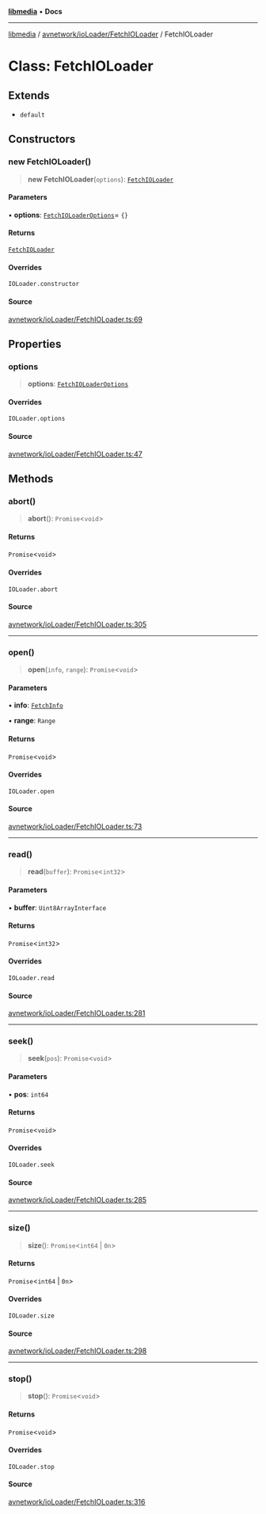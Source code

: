 [**libmedia**](../../../../README.md) • **Docs**

***

[libmedia](../../../../README.md) / [avnetwork/ioLoader/FetchIOLoader](../README.md) / FetchIOLoader

# Class: FetchIOLoader

## Extends

- `default`

## Constructors

### new FetchIOLoader()

> **new FetchIOLoader**(`options`): [`FetchIOLoader`](FetchIOLoader.md)

#### Parameters

• **options**: [`FetchIOLoaderOptions`](../interfaces/FetchIOLoaderOptions.md)= `{}`

#### Returns

[`FetchIOLoader`](FetchIOLoader.md)

#### Overrides

`IOLoader.constructor`

#### Source

[avnetwork/ioLoader/FetchIOLoader.ts:69](https://github.com/zhaohappy/libmedia/blob/a88305ff5d10e91621f2d71d24c72fc85681b8f7/src/avnetwork/ioLoader/FetchIOLoader.ts#L69)

## Properties

### options

> **options**: [`FetchIOLoaderOptions`](../interfaces/FetchIOLoaderOptions.md)

#### Overrides

`IOLoader.options`

#### Source

[avnetwork/ioLoader/FetchIOLoader.ts:47](https://github.com/zhaohappy/libmedia/blob/a88305ff5d10e91621f2d71d24c72fc85681b8f7/src/avnetwork/ioLoader/FetchIOLoader.ts#L47)

## Methods

### abort()

> **abort**(): `Promise`\<`void`\>

#### Returns

`Promise`\<`void`\>

#### Overrides

`IOLoader.abort`

#### Source

[avnetwork/ioLoader/FetchIOLoader.ts:305](https://github.com/zhaohappy/libmedia/blob/a88305ff5d10e91621f2d71d24c72fc85681b8f7/src/avnetwork/ioLoader/FetchIOLoader.ts#L305)

***

### open()

> **open**(`info`, `range`): `Promise`\<`void`\>

#### Parameters

• **info**: [`FetchInfo`](../interfaces/FetchInfo.md)

• **range**: `Range`

#### Returns

`Promise`\<`void`\>

#### Overrides

`IOLoader.open`

#### Source

[avnetwork/ioLoader/FetchIOLoader.ts:73](https://github.com/zhaohappy/libmedia/blob/a88305ff5d10e91621f2d71d24c72fc85681b8f7/src/avnetwork/ioLoader/FetchIOLoader.ts#L73)

***

### read()

> **read**(`buffer`): `Promise`\<`int32`\>

#### Parameters

• **buffer**: `Uint8ArrayInterface`

#### Returns

`Promise`\<`int32`\>

#### Overrides

`IOLoader.read`

#### Source

[avnetwork/ioLoader/FetchIOLoader.ts:281](https://github.com/zhaohappy/libmedia/blob/a88305ff5d10e91621f2d71d24c72fc85681b8f7/src/avnetwork/ioLoader/FetchIOLoader.ts#L281)

***

### seek()

> **seek**(`pos`): `Promise`\<`void`\>

#### Parameters

• **pos**: `int64`

#### Returns

`Promise`\<`void`\>

#### Overrides

`IOLoader.seek`

#### Source

[avnetwork/ioLoader/FetchIOLoader.ts:285](https://github.com/zhaohappy/libmedia/blob/a88305ff5d10e91621f2d71d24c72fc85681b8f7/src/avnetwork/ioLoader/FetchIOLoader.ts#L285)

***

### size()

> **size**(): `Promise`\<`int64` \| `0n`\>

#### Returns

`Promise`\<`int64` \| `0n`\>

#### Overrides

`IOLoader.size`

#### Source

[avnetwork/ioLoader/FetchIOLoader.ts:298](https://github.com/zhaohappy/libmedia/blob/a88305ff5d10e91621f2d71d24c72fc85681b8f7/src/avnetwork/ioLoader/FetchIOLoader.ts#L298)

***

### stop()

> **stop**(): `Promise`\<`void`\>

#### Returns

`Promise`\<`void`\>

#### Overrides

`IOLoader.stop`

#### Source

[avnetwork/ioLoader/FetchIOLoader.ts:316](https://github.com/zhaohappy/libmedia/blob/a88305ff5d10e91621f2d71d24c72fc85681b8f7/src/avnetwork/ioLoader/FetchIOLoader.ts#L316)
